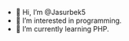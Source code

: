 - 👋 Hi, I’m @Jasurbek5
- 👀 I’m interested in programming.
- 🌱 I’m currently learning PHP.

<!---
Jasurbek5/Jasurbek5 is a ✨ special ✨ repository because its `README.md` (this file) appears on your GitHub profile.
You can click the Preview link to take a look at your changes.
--->
